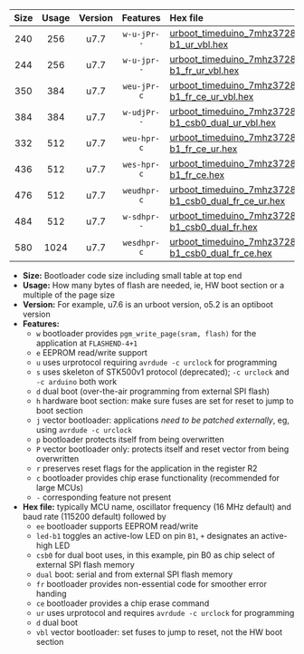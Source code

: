 |Size|Usage|Version|Features|Hex file|
|:-:|:-:|:-:|:-:|:--|
|240|256|u7.7|`w-u-jPr--`|[urboot_timeduino_7mhz3728_115200bps_led-b1_ur_vbl.hex](https://raw.githubusercontent.com/stefanrueger/urboot.hex/main/boards/timeduino/fcpu_7mhz3728/115200_bps/urboot_timeduino_7mhz3728_115200bps_led-b1_ur_vbl.hex)|
|244|256|u7.7|`w-u-jpr--`|[urboot_timeduino_7mhz3728_115200bps_led-b1_fr_ur_vbl.hex](https://raw.githubusercontent.com/stefanrueger/urboot.hex/main/boards/timeduino/fcpu_7mhz3728/115200_bps/urboot_timeduino_7mhz3728_115200bps_led-b1_fr_ur_vbl.hex)|
|350|384|u7.7|`weu-jPr-c`|[urboot_timeduino_7mhz3728_115200bps_ee_led-b1_fr_ce_ur_vbl.hex](https://raw.githubusercontent.com/stefanrueger/urboot.hex/main/boards/timeduino/fcpu_7mhz3728/115200_bps/urboot_timeduino_7mhz3728_115200bps_ee_led-b1_fr_ce_ur_vbl.hex)|
|384|384|u7.7|`w-udjPr--`|[urboot_timeduino_7mhz3728_115200bps_led-b1_csb0_dual_ur_vbl.hex](https://raw.githubusercontent.com/stefanrueger/urboot.hex/main/boards/timeduino/fcpu_7mhz3728/115200_bps/urboot_timeduino_7mhz3728_115200bps_led-b1_csb0_dual_ur_vbl.hex)|
|332|512|u7.7|`weu-hpr-c`|[urboot_timeduino_7mhz3728_115200bps_ee_led-b1_fr_ce_ur.hex](https://raw.githubusercontent.com/stefanrueger/urboot.hex/main/boards/timeduino/fcpu_7mhz3728/115200_bps/urboot_timeduino_7mhz3728_115200bps_ee_led-b1_fr_ce_ur.hex)|
|436|512|u7.7|`wes-hpr-c`|[urboot_timeduino_7mhz3728_115200bps_ee_led-b1_fr_ce.hex](https://raw.githubusercontent.com/stefanrueger/urboot.hex/main/boards/timeduino/fcpu_7mhz3728/115200_bps/urboot_timeduino_7mhz3728_115200bps_ee_led-b1_fr_ce.hex)|
|476|512|u7.7|`weudhpr-c`|[urboot_timeduino_7mhz3728_115200bps_ee_led-b1_csb0_dual_fr_ce_ur.hex](https://raw.githubusercontent.com/stefanrueger/urboot.hex/main/boards/timeduino/fcpu_7mhz3728/115200_bps/urboot_timeduino_7mhz3728_115200bps_ee_led-b1_csb0_dual_fr_ce_ur.hex)|
|484|512|u7.7|`w-sdhpr--`|[urboot_timeduino_7mhz3728_115200bps_led-b1_csb0_dual_fr.hex](https://raw.githubusercontent.com/stefanrueger/urboot.hex/main/boards/timeduino/fcpu_7mhz3728/115200_bps/urboot_timeduino_7mhz3728_115200bps_led-b1_csb0_dual_fr.hex)|
|580|1024|u7.7|`wesdhpr-c`|[urboot_timeduino_7mhz3728_115200bps_ee_led-b1_csb0_dual_fr_ce.hex](https://raw.githubusercontent.com/stefanrueger/urboot.hex/main/boards/timeduino/fcpu_7mhz3728/115200_bps/urboot_timeduino_7mhz3728_115200bps_ee_led-b1_csb0_dual_fr_ce.hex)|

- **Size:** Bootloader code size including small table at top end
- **Usage:** How many bytes of flash are needed, ie, HW boot section or a multiple of the page size
- **Version:** For example, u7.6 is an urboot version, o5.2 is an optiboot version
- **Features:**
  + `w` bootloader provides `pgm_write_page(sram, flash)` for the application at `FLASHEND-4+1`
  + `e` EEPROM read/write support
  + `u` uses urprotocol requiring `avrdude -c urclock` for programming
  + `s` uses skeleton of STK500v1 protocol (deprecated); `-c urclock` and `-c arduino` both work
  + `d` dual boot (over-the-air programming from external SPI flash)
  + `h` hardware boot section: make sure fuses are set for reset to jump to boot section
  + `j` vector bootloader: applications *need to be patched externally*, eg, using `avrdude -c urclock`
  + `p` bootloader protects itself from being overwritten
  + `P` vector bootloader only: protects itself and reset vector from being overwritten
  + `r` preserves reset flags for the application in the register R2
  + `c` bootloader provides chip erase functionality (recommended for large MCUs)
  + `-` corresponding feature not present
- **Hex file:** typically MCU name, oscillator frequency (16 MHz default) and baud rate (115200 default) followed by
  + `ee` bootloader supports EEPROM read/write
  + `led-b1` toggles an active-low LED on pin `B1`, `+` designates an active-high LED
  + `csb0` for dual boot uses, in this example, pin B0 as chip select of external SPI flash memory
  + `dual` boot: serial and from external SPI flash memory
  + `fr` bootloader provides non-essential code for smoother error handing
  + `ce` bootloader provides a chip erase command
  + `ur` uses urprotocol and requires `avrdude -c urclock` for programming
  + `d` dual boot
  + `vbl` vector bootloader: set fuses to jump to reset, not the HW boot section
